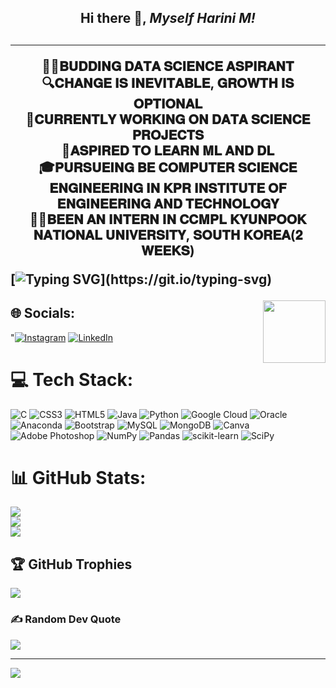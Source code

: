 <h2><p align="center"><b>Hi there 👋,  <i>Myself Harini M!</i></b><h2></p>
  <hr></p>

<p align="center">
🙋‍♀️𝐁𝐔𝐃𝐃𝐈𝐍𝐆 𝐃𝐀𝐓𝐀 𝐒𝐂𝐈𝐄𝐍𝐂𝐄 𝐀𝐒𝐏𝐈𝐑𝐀𝐍𝐓<br>🔍𝐂𝐇𝐀𝐍𝐆𝐄 𝐈𝐒 𝐈𝐍𝐄𝐕𝐈𝐓𝐀𝐁𝐋𝐄, 𝐆𝐑𝐎𝐖𝐓𝐇 𝐈𝐒 𝐎𝐏𝐓𝐈𝐎𝐍𝐀𝐋<br>🧩𝐂𝐔𝐑𝐑𝐄𝐍𝐓𝐋𝐘 𝐖𝐎𝐑𝐊𝐈𝐍𝐆 𝐎𝐍 𝐃𝐀𝐓𝐀 𝐒𝐂𝐈𝐄𝐍𝐂𝐄 𝐏𝐑𝐎𝐉𝐄𝐂𝐓𝐒<br>🧥𝐀𝐒𝐏𝐈𝐑𝐄𝐃 𝐓𝐎 𝐋𝐄𝐀𝐑𝐍 𝐌𝐋 𝐀𝐍𝐃 𝐃𝐋<br>🎓𝐏𝐔𝐑𝐒𝐔𝐄𝐈𝐍𝐆 𝐁𝐄 𝐂𝐎𝐌𝐏𝐔𝐓𝐄𝐑 𝐒𝐂𝐈𝐄𝐍𝐂𝐄 𝐄𝐍𝐆𝐈𝐍𝐄𝐄𝐑𝐈𝐍𝐆 𝐈𝐍 𝐊𝐏𝐑 𝐈𝐍𝐒𝐓𝐈𝐓𝐔𝐓𝐄 𝐎𝐅 𝐄𝐍𝐆𝐈𝐍𝐄𝐄𝐑𝐈𝐍𝐆 𝐀𝐍𝐃 𝐓𝐄𝐂𝐇𝐍𝐎𝐋𝐎𝐆𝐘<br>👩‍💻𝐁𝐄𝐄𝐍 𝐀𝐍 𝐈𝐍𝐓𝐄𝐑𝐍 𝐈𝐍 𝐂𝐂𝐌𝐏𝐋 𝐊𝐘𝐔𝐍𝐏𝐎𝐎𝐊 𝐍𝐀𝐓𝐈𝐎𝐍𝐀𝐋 𝐔𝐍𝐈𝐕𝐄𝐑𝐒𝐈𝐓𝐘, 𝐒𝐎𝐔𝐓𝐇 𝐊𝐎𝐑𝐄𝐀(𝟐 𝐖𝐄𝐄𝐊𝐒)
 
  [![Typing SVG](https://readme-typing-svg.demolab.com/?lines=FIRST,+SOLVE+THE+PROBLEM.;THEN,+WRITE+THE+CODE.)](https://git.io/typing-svg)
  
  <img align='right' src="https://media.giphy.com/media/ieyl9zmCjO4b4t6qoY/giphy.gif" width="100" height="100" >



## 🌐 Socials:
"[![Instagram](https://img.shields.io/badge/Instagram-%23E4405F.svg?logo=Instagram&logoColor=white)](https://instagram.com/_.harinuu) [![LinkedIn](https://img.shields.io/badge/LinkedIn-%230077B5.svg?logo=linkedin&logoColor=white)](https://linkedin.com/in/harini-m)

# 💻 Tech Stack:
![C](https://img.shields.io/badge/c-%2300599C.svg?style=for-the-badge&logo=c&logoColor=white) ![CSS3](https://img.shields.io/badge/css3-%231572B6.svg?style=for-the-badge&logo=css3&logoColor=white) ![HTML5](https://img.shields.io/badge/html5-%23E34F26.svg?style=for-the-badge&logo=html5&logoColor=white) ![Java](https://img.shields.io/badge/java-%23ED8B00.svg?style=for-the-badge&logo=java&logoColor=white) ![Python](https://img.shields.io/badge/python-3670A0?style=for-the-badge&logo=python&logoColor=ffdd54) ![Google Cloud](https://img.shields.io/badge/Google%20Cloud-%234285F4.svg?style=for-the-badge&logo=google-cloud&logoColor=white) ![Oracle](https://img.shields.io/badge/Oracle-F80000?style=for-the-badge&logo=oracle&logoColor=white) ![Anaconda](https://img.shields.io/badge/Anaconda-%2344A833.svg?style=for-the-badge&logo=anaconda&logoColor=white) ![Bootstrap](https://img.shields.io/badge/bootstrap-%23563D7C.svg?style=for-the-badge&logo=bootstrap&logoColor=white) ![MySQL](https://img.shields.io/badge/mysql-%2300f.svg?style=for-the-badge&logo=mysql&logoColor=white) ![MongoDB](https://img.shields.io/badge/MongoDB-%234ea94b.svg?style=for-the-badge&logo=mongodb&logoColor=white) ![Canva](https://img.shields.io/badge/Canva-%2300C4CC.svg?style=for-the-badge&logo=Canva&logoColor=white) ![Adobe Photoshop](https://img.shields.io/badge/adobephotoshop-%2331A8FF.svg?style=for-the-badge&logo=adobephotoshop&logoColor=white) ![NumPy](https://img.shields.io/badge/numpy-%23013243.svg?style=for-the-badge&logo=numpy&logoColor=white) ![Pandas](https://img.shields.io/badge/pandas-%23150458.svg?style=for-the-badge&logo=pandas&logoColor=white) ![scikit-learn](https://img.shields.io/badge/scikit--learn-%23F7931E.svg?style=for-the-badge&logo=scikit-learn&logoColor=white) ![SciPy](https://img.shields.io/badge/SciPy-%230C55A5.svg?style=for-the-badge&logo=scipy&logoColor=%white)
# 📊 GitHub Stats:
![](https://github-readme-stats.vercel.app/api?username=HariniMaruthasalam&theme=dark&hide_border=false&include_all_commits=true&count_private=false)<br/>
![](https://github-readme-streak-stats.herokuapp.com/?user=HariniMaruthasalam&theme=dark&hide_border=false)<br/>
![](https://github-readme-stats.vercel.app/api/top-langs/?username=HariniMaruthasalam&theme=dark&hide_border=false&include_all_commits=true&count_private=false&layout=compact)

## 🏆 GitHub Trophies
![](https://github-profile-trophy.vercel.app/?username=HariniMaruthasalam&theme=radical&no-frame=false&no-bg=true&margin-w=4)

### ✍️ Random Dev Quote
![](https://quotes-github-readme.vercel.app/api?type=horizontal&theme=dark)

---
[![](https://visitcount.itsvg.in/api?id=HariniMaruthasalam&icon=0&color=0)](https://visitcount.itsvg.in)

<!-- Proudly created with GPRM ( https://gprm.itsvg.in ) -->
